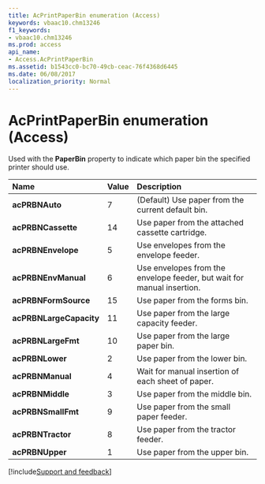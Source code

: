 ```yaml
---
title: AcPrintPaperBin enumeration (Access)
keywords: vbaac10.chm13246
f1_keywords:
- vbaac10.chm13246
ms.prod: access
api_name:
- Access.AcPrintPaperBin
ms.assetid: b1543cc0-bc70-49cb-ceac-76f4368d6445
ms.date: 06/08/2017
localization_priority: Normal
---
```



# AcPrintPaperBin enumeration (Access)

Used with the  **PaperBin** property to indicate which paper bin the specified printer should use.



|Name|Value|Description|
|:-----|:-----|:-----|
|**acPRBNAuto**|7|(Default) Use paper from the current default bin. |
|**acPRBNCassette**|14|Use paper from the attached cassette cartridge. |
|**acPRBNEnvelope**|5|Use envelopes from the envelope feeder. |
|**acPRBNEnvManual**|6|Use envelopes from the envelope feeder, but wait for manual insertion. |
|**acPRBNFormSource**|15|Use paper from the forms bin. |
|**acPRBNLargeCapacity**|11|Use paper from the large capacity feeder. |
|**acPRBNLargeFmt**|10|Use paper from the large paper bin. |
|**acPRBNLower**|2|Use paper from the lower bin. |
|**acPRBNManual**|4|Wait for manual insertion of each sheet of paper. |
|**acPRBNMiddle**|3|Use paper from the middle bin. |
|**acPRBNSmallFmt**|9|Use paper from the small paper feeder. |
|**acPRBNTractor**|8|Use paper from the tractor feeder. |
|**acPRBNUpper**|1|Use paper from the upper bin. |

[!include[Support and feedback](~/includes/feedback-boilerplate.md)]